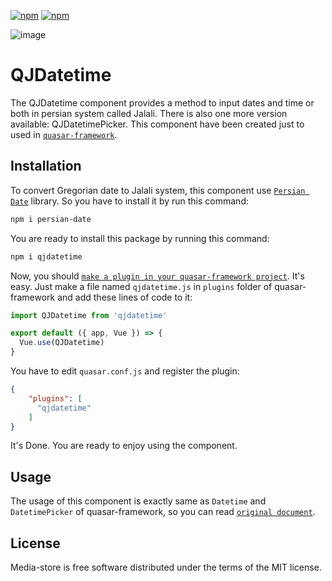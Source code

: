 [![npm](https://img.shields.io/npm/l/qjdatetime.svg?maxAge=2592000)](https://github.com/Saeid-Khaleghi/QJDatetime/blob/master/LICENSE)
[![npm](https://img.shields.io/npm/dt/qjdatetime.svg)](https://www.npmjs.com/package/qjdatetime)

![image](https://user-images.githubusercontent.com/13361616/54028443-3d51bc00-41ba-11e9-8b05-97bbad689542.png)

# QJDatetime

The QJDatetime component provides a method to input dates and time or both in persian system called Jalali. There is also one more version available: QJDatetimePicker.
This component have been created just to used in [`quasar-framework`](https://quasar-framework.org).

## Installation

To convert Gregorian date to Jalali system, this component use [`Persian Date`](http://babakhani.github.io/PersianWebToolkit/doc/persian-date) library. So you have to install it by run this command:

```bash
npm i persian-date
``` 

You are ready to install this package by running this command:
```bash
npm i qjdatetime
```

Now, you should [`make a plugin in your quasar-framework project`](https://quasar-framework.org/guide/app-plugins.html). It's easy.
Just make a file named `qjdatetime.js` in `plugins` folder of quasar-framework and add these lines of code to it:
```javascript
import QJDatetime from 'qjdatetime'

export default ({ app, Vue }) => {
  Vue.use(QJDatetime)
}
```

You have to edit `quasar.conf.js` and register the plugin:
```json
{
    "plugins": [
      "qjdatetime"
    ]
}
```

It's Done. You are ready to enjoy using the component.

## Usage

The usage of this component is exactly same as `Datetime` and `DatetimePicker` of quasar-framework, so you can read [`original document`](https://quasar-framework.org/components/datetime-input.html).

## License

Media-store is free software distributed under the terms of the MIT license.